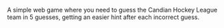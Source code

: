 A simple web game where you need to guess the Candian Hockey League team in 5 guesses, getting an easier hint after each incorrect guess.
